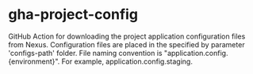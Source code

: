 # gha-project-config

GitHub Action for downloading the project application configuration files from Nexus.
Configuration files are placed in the specified by parameter 'configs-path' folder.
File naming convention is "application.config.{environment}".
For example, application.config.staging.
